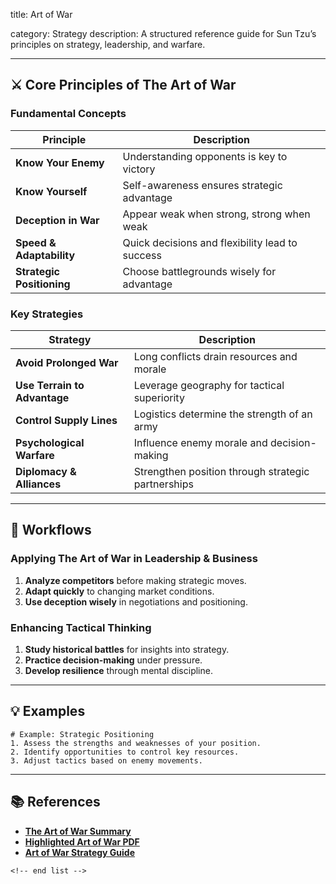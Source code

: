 title: Art of War

category: Strategy
description: A structured reference guide for Sun Tzu’s principles on strategy, leadership, and warfare.

---

## ⚔️ **Core Principles of The Art of War**

### **Fundamental Concepts**

| Principle                       | Description                                     |
| ------------------------------- | ----------------------------------------------- |
| **Know Your Enemy**       | Understanding opponents is key to victory       |
| **Know Yourself**         | Self-awareness ensures strategic advantage      |
| **Deception in War**      | Appear weak when strong, strong when weak       |
| **Speed & Adaptability**  | Quick decisions and flexibility lead to success |
| **Strategic Positioning** | Choose battlegrounds wisely for advantage       |

### **Key Strategies**

| Strategy                           | Description                                        |
| ---------------------------------- | -------------------------------------------------- |
| **Avoid Prolonged War**      | Long conflicts drain resources and morale          |
| **Use Terrain to Advantage** | Leverage geography for tactical superiority        |
| **Control Supply Lines**     | Logistics determine the strength of an army        |
| **Psychological Warfare**    | Influence enemy morale and decision-making         |
| **Diplomacy & Alliances**    | Strengthen position through strategic partnerships |

---

## 🔄 **Workflows**

### **Applying The Art of War in Leadership & Business**

1. **Analyze competitors** before making strategic moves.
2. **Adapt quickly** to changing market conditions.
3. **Use deception wisely** in negotiations and positioning.

### **Enhancing Tactical Thinking**

1. **Study historical battles** for insights into strategy.
2. **Practice decision-making** under pressure.
3. **Develop resilience** through mental discipline.

---

## 💡 **Examples**

```plaintext
# Example: Strategic Positioning
1. Assess the strengths and weaknesses of your position.  
2. Identify opportunities to control key resources.  
3. Adjust tactics based on enemy movements.  
```

---

## 📚 **References**

- **[The Art of War Summary](https://www.reddit.com/r/coolguides/comments/s9yh7w/the_art_of_war/)**
- **[Highlighted Art of War PDF](https://www.scribd.com/document/421726382/The-Art-of-War-Highlighted)**
- **[Art of War Strategy Guide](https://www.reddit.com/r/ArtOfWarLegions/comments/rwx2br/art_of_war_updated_helper_google_docs/)**

```
<!-- end list -->
```
